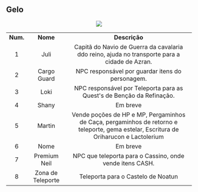 ## Gelo

<p align="center">
<img src="./" />
</p> 

<table align="center">
    <tr align="center">
        <td><strong>Num.</strong></td>
        <td><strong>Nome</strong></td>
        <td><strong>Descrição</strong></td>
    </tr>
    <tr align="center">
        <td>1</tdr>
        <td>Juli</td>
        <td>Capitã do Navio de Guerra da cavalaria ddo reino, ajuda no transporte para a cidade de Azran.</td>
    </tr>
    <tr align="center">
        <td>2</tdr>
        <td>Cargo Guard</td>
        <td>NPC responsável por guardar itens do personagem.</td>
    </tr>
    <tr align="center">
        <td>3</tdr>
        <td>Loki</td>
        <td>NPC responsável por Teleporta para as Quest's de Benção da Refinação.</td>
    </tr>
    <tr align="center">
        <td>4</tdr>
        <td>Shany</td>
        <td>Em breve</td>
    </tr>
    <tr align="center">
        <td>5</tdr>
        <td>Martin</td>
        <td>Vende poções de HP e MP, Pergaminhos de Caça, pergaminhos de retorno e teleporte, gema estelar, Escritura de Oriharucon e Lactolerium</td>
    </tr>
    <tr align="center">
        <td>6</tdr>
        <td>Nome</td>
        <td>Em breve</td>
    </tr>
    <tr align="center">
        <td>7</tdr>
        <td>Premium Neil</td>
        <td>NPC que teleporta para o Cassino, onde vende itens CASH.</td>
    </tr>
    <tr align="center">
        <td>8</tdr>
        <td>Zona de Teleporte</td>
        <td>Teleporta para o Castelo de Noatun</td>
    </tr>
</table>